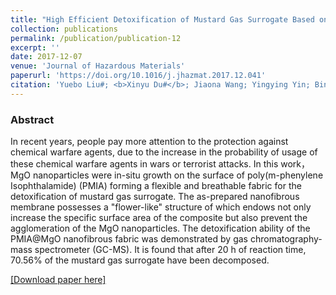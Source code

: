 ```yaml
---
title: "High Efficient Detoxification of Mustard Gas Surrogate Based on Nanofibrous Fabric"
collection: publications
permalink: /publication/publication-12
excerpt: ''
date: 2017-12-07
venue: 'Journal of Hazardous Materials'
paperurl: 'https://doi.org/10.1016/j.jhazmat.2017.12.041'
citation: 'Yuebo Liu#; <b>Xinyu Du#</b>; Jiaona Wang; Yingying Yin; Bin Wang; Shuyu Zhao; Nianwu Li; Congju Li, "High Efficient Detoxification of Mustard Gas Surrogate Based on Nanofibrous Fabric", <b><i>J. Hazard. Mater.,</i></b> (2017)'
---
```

### Abstract

In recent years, people pay more attention to the protection against chemical warfare agents, due to the increase in the probability of usage of these chemical warfare agents in wars or terrorist attacks. In this work，MgO nanoparticles were in-situ growth on the surface of poly(m-phenylene Isophthalamide) (PMIA) forming a flexible and breathable fabric for the detoxification of mustard gas surrogate. The as-prepared nanofibrous membrane possesses a "flower-like" structure of which endows not only increase the specific surface area of the composite but also 
prevent the agglomeration of the MgO nanoparticles. The detoxification ability of the PMIA@MgO nanofibrous fabric was demonstrated by gas chromatography-mass spectrometer (GC-MS). It is found that after 20 h of reaction time, 70.56% of the mustard gas surrogate have been decomposed.

[[Download paper here]](https://doi.org/10.1016/j.jhazmat.2017.12.041)